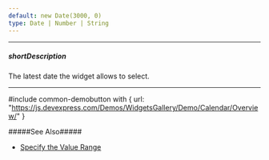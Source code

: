 ```yaml
---
default: new Date(3000, 0)
type: Date | Number | String
---
```

---
##### shortDescription
The latest date the widget allows to select.

---
#include common-demobutton with {
    url: "https://js.devexpress.com/Demos/WidgetsGallery/Demo/Calendar/Overview/"
}

#####See Also#####
- [Specify the Value Range](/concepts/05%20Widgets/Calendar/12%20Specify%20the%20Value%20Range.md '/Documentation/Guide/Widgets/Calendar/Specify_the_Value_Range/')
